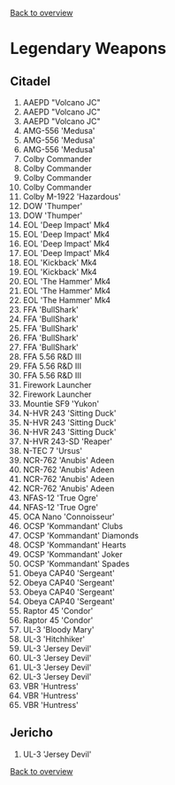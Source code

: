 [Back to overview](../README.md)

# Legendary Weapons

## Citadel 

<ol>
<li>AAEPD "Volcano JC"</li>
<li>AAEPD "Volcano JC"</li>
<li>AAEPD "Volcano JC"</li>
<li>AMG-556 'Medusa'</li>
<li>AMG-556 'Medusa'</li>
<li>AMG-556 'Medusa'</li>
<li>Colby Commander</li>
<li>Colby Commander</li>
<li>Colby Commander</li>
<li>Colby Commander</li>
<li>Colby M-1922 'Hazardous'</li>
<li>DOW 'Thumper'</li>
<li>DOW 'Thumper'</li>
<li>EOL 'Deep Impact' Mk4</li>
<li>EOL 'Deep Impact' Mk4</li>
<li>EOL 'Deep Impact' Mk4</li>
<li>EOL 'Deep Impact' Mk4</li>
<li>EOL 'Kickback' Mk4</li>
<li>EOL 'Kickback' Mk4</li>
<li>EOL 'The Hammer' Mk4</li>
<li>EOL 'The Hammer' Mk4</li>
<li>EOL 'The Hammer' Mk4</li>
<li>FFA 'BullShark'</li>
<li>FFA 'BullShark'</li>
<li>FFA 'BullShark'</li>
<li>FFA 'BullShark'</li>
<li>FFA 'BullShark'</li>
<li>FFA 5.56 R&D III</li>
<li>FFA 5.56 R&D III</li>
<li>FFA 5.56 R&D III</li>
<li>Firework Launcher</li>
<li>Firework Launcher</li>
<li>Mountie SF9 'Yukon'</li>
<li>N-HVR 243 'Sitting Duck'</li>
<li>N-HVR 243 'Sitting Duck'</li>
<li>N-HVR 243 'Sitting Duck'</li>
<li>N-HVR 243-SD 'Reaper'</li>
<li>N-TEC 7 'Ursus'</li>
<li>NCR-762 'Anubis' Adeen</li>
<li>NCR-762 'Anubis' Adeen</li>
<li>NCR-762 'Anubis' Adeen</li>
<li>NCR-762 'Anubis' Adeen  </li>
<li>NFAS-12 'True Ogre'</li>
<li>NFAS-12 'True Ogre'</li>
<li>OCA Nano 'Connoisseur'</li>
<li>OCSP 'Kommandant' Clubs</li>
<li>OCSP 'Kommandant' Diamonds</li>
<li>OCSP 'Kommandant' Hearts</li>
<li>OCSP 'Kommandant' Joker</li>
<li>OCSP 'Kommandant' Spades</li>
<li>Obeya CAP40 'Sergeant'</li>
<li>Obeya CAP40 'Sergeant'</li>
<li>Obeya CAP40 'Sergeant'</li>
<li>Obeya CAP40 'Sergeant'</li>
<li>Raptor 45 'Condor'</li>
<li>Raptor 45 'Condor'</li>
<li>UL-3 'Bloody Mary'</li>
<li>UL-3 'Hitchhiker'</li>
<li>UL-3 'Jersey Devil'</li>
<li>UL-3 'Jersey Devil'</li>
<li>UL-3 'Jersey Devil'</li>
<li>UL-3 'Jersey Devil'</li>
<li>VBR 'Huntress'</li>
<li>VBR 'Huntress'</li>
<li>VBR 'Huntress'</li>
</ol>

## Jericho

<ol>
<li>UL-3 'Jersey Devil'</li>
</ol>

[Back to overview](../README.md)
